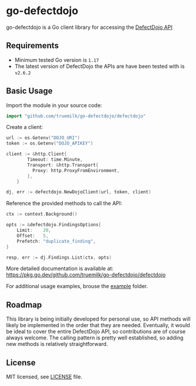 # go-defectdojo

go-defectdojo is a Go client library for accessing the [DefectDojo API](https://defectdojo.github.io/django-DefectDojo/integrations/api-v2-docs/)

## Requirements ##

- Minimum tested Go version is `1.17`
- The latest version of DefectDojo the APIs are have been tested with is `v2.6.2`

## Basic Usage ##

Import the module in your source code:

```go
import "github.com/truemilk/go-defectdojo/defectdojo"
```

Create a client:

```go
url := os.Getenv("DOJO_URI")
token := os.Getenv("DOJO_APIKEY")

client := &http.Client{
        Timeout: time.Minute,
        Transport: &http.Transport{
          Proxy: http.ProxyFromEnvironment,
        },
    }

dj, err := defectdojo.NewDojoClient(url, token, client)
```

Reference the provided methods to call the API:

```go
ctx := context.Background()

opts := &defectdojo.FindingsOptions{
    Limit:    20,
    Offset:   5,
    Prefetch: "duplicate_finding",
}

resp, err := dj.Findings.List(ctx, opts)
```

More detailed documentation is available at: https://pkg.go.dev/github.com/truemilk/go-defectdojo/defectdojo

For additional usage examples, brouse the [example](example) folder.

## Roadmap ##

This library is being initially developed for personal use, so API methods will likely be implemented in the order that they are needed.
Eventually, it would be ideal to cover the entire DefectDojo API, so contributions are of course always welcome.
The calling pattern is pretty well established, so adding new methods is relatively straightforward.

## License ##

MIT licensed, see [LICENSE][LICENSE] file.

[LICENSE]: ./LICENSE
